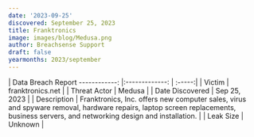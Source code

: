 ```yaml
---
date: '2023-09-25'
discovered: September 25, 2023
title: Franktronics
image: images/blog/Medusa.png
author: Breachsense Support
draft: false
yearmonths: 2023/september
---
```



| Data Breach Report
------------:     |:-------------:    | :-----:|
| Victim      | franktronics.net      | 
| Threat Actor      | Medusa      | 
| Date Discovered      | Sep 25, 2023      | 
| Description      | Franktronics, Inc. offers new computer sales, virus and spyware removal, hardware repairs, laptop screen replacements, business servers, and networking design and installation.      | 
| Leak Size      | Unknown      | 

